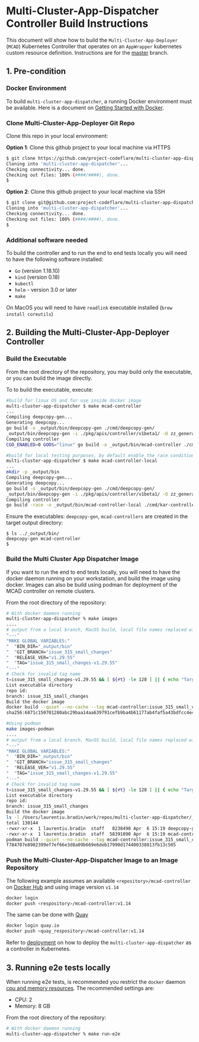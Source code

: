 # Multi-Cluster-App-Dispatcher Controller Build Instructions

This document will show how to build the `Multi-Cluster-App-Deployer` (`MCAD`) Kubernetes Controller that operates on an `AppWrapper` kubernetes custom resource definition. Instructions are for the [master](https://github.com/IBM/multi-cluster-app-dispatcher/tree/master) branch.

## 1. Pre-condition

### Docker Environment

To build `multi-cluster-app-dispatcher`, a running Docker environment must be available. Here is a document on [Getting Started with Docker](https://www.docker.com/get-started).

### Clone Multi-Cluster-App-Deployer Git Repo

Clone this repo in your local environment:

__Option 1__: Clone this github project to your local machine via HTTPS

```bash
$ git clone https://github.com/project-codeflare/multi-cluster-app-dispatcher.git
Cloning into 'multi-cluster-app-dispatcher'...
Checking connectivity... done.
Checking out files: 100% (####/####), done.
$
```

__Option 2__: Clone this github project to your local machine via SSH

```bash
$ git clone git@github.com:project-codeflare/multi-cluster-app-dispatcher.git
Cloning into 'multi-cluster-app-dispatcher'...
Checking connectivity... done.
Checking out files: 100% (####/####), done.
$
```

### Additional software needed

To build the controller and to run the end to end tests locally you will need to have the following software installed:

* `Go` (version 1.18.10)
* `kind` (version 0.18)
* `kubectl`
* `helm` - version 3.0 or later
* `make`

On MacOS you will need to have `readlink` executable installed (`brew install coreutils`)

## 2. Building the Multi-Cluster-App-Deployer Controller

### Build the Executable

From the root directory of the repository, you may build only the executable, or you can build the image directly.

To to build the executable, execute:

```bash
#build for linux OS and for use inside docker image
multi-cluster-app-dispatcher $ make mcad-controller
...
Compiling deepcopy-gen...
Generating deepcopy...
go build -o _output/bin/deepcopy-gen ./cmd/deepcopy-gen/
_output/bin/deepcopy-gen -i ./pkg/apis/controller/v1beta1/ -O zz_generated.deepcopy 
Compiling controller
CGO_ENABLED=0 GOOS="linux" go build -o _output/bin/mcad-controller ./cmd/kar-controllers/

#build for local testing purposes, by default enable the race conditions detector
multi-cluster-app-dispatcher $ make mcad-controller-local
...
mkdir -p _output/bin
Compiling deepcopy-gen...
Generating deepcopy...
go build -o _output/bin/deepcopy-gen ./cmd/deepcopy-gen/
_output/bin/deepcopy-gen -i ./pkg/apis/controller/v1beta1/ -O zz_generated.deepcopy 
Compiling controller
go build -race -o _output/bin/mcad-controller-local ./cmd/kar-controllers/
```

Ensure the executables: `deepcopy-gen`, `mcad-controllers`  are created in the target output directory:

```text
$ ls ../_output/bin/
deepcopy-gen mcad-controller
$
```

### Build the Multi Cluster App Dispatcher Image

If you want to run the end to end tests locally, you will need to have the docker daemon running on your workstation, and build the image using docker. Images can also be build using podman for deployment of the MCAD controller on remote clusters.

From the root directory of the repository:

```bash
# With docker daemon running
multi-cluster-app-dispatcher % make images
....
# output from a local branch, MacOS build, local file names replaced with XXXXXXXXXX
"---"
"MAKE GLOBAL VARIABLES:"
"  "BIN_DIR="_output/bin"
"  "GIT_BRANCH="issue_315_small_changes"
"  "RELEASE_VER="v1.29.55"
"  "TAG="issue_315_small_changes-v1.29.55"
"---"
# Check for invalid tag name
t=issue_315_small_changes-v1.29.55 && [ ${#t} -le 128 ] || { echo "Target name $t has 128 or more chars"; false; }
List executable directory
repo id: 
branch: issue_315_small_changes
Build the docker image
docker build --quiet --no-cache --tag mcad-controller:issue_315_small_changes-v1.29.55 -f XXXXXXXXXX/multi-cluster-app-dispatcher/Dockerfile  XXXXXXXXXX/multi-cluster-app-dispatcher
sha256:6871c150701280abc29baa14aa639791cefb9ba4b61177ab4faf5a43bdfcc4e4

#Using podman
make images-podman
....
# output from a local branch, MacOS build, local file names replaced with XXXXXXXXXX
"---"
"MAKE GLOBAL VARIABLES:"
"  "BIN_DIR="_output/bin"
"  "GIT_BRANCH="issue_315_small_changes"
"  "RELEASE_VER="v1.29.55"
"  "TAG="issue_315_small_changes-v1.29.55"
"---"
# Check for invalid tag name
t=issue_315_small_changes-v1.29.55 && [ ${#t} -le 128 ] || { echo "Target name $t has 128 or more chars"; false; }
List executable directory
repo id: 
branch: issue_315_small_changes
Build the docker image
ls -l /Users/laurentiu.bradin/work/repos/multi-cluster-app-dispatcher/_output/bin
total 130144
-rwxr-xr-x  1 laurentiu.bradin  staff   8238498 Apr  6 15:19 deepcopy-gen
-rwxr-xr-x  1 laurentiu.bradin  staff  58391090 Apr  6 15:19 mcad-controller
podman build --quiet --no-cache --tag mcad-controller:issue_315_small_changes-v1.29.55 -f /Users/laurentiu.bradin/work/repos/multi-cluster-app-dispatcher/Dockerfile  /Users/laurentiu.bradin/work/repos/multi-cluster-app-dispatcher
f784707e8982399ef7ef66e3d8a09b669e6deb17990d174400338813fb13c505
```

### Push the Multi-Cluster-App-Dispatcher Image to an Image Repository

The following example assumes an available `<repository>/mcad-controller` on [Docker Hub](https://hub.docker.com) and using image version `v1.14`

```bash
docker login
docker push <respository>/mcad-controller:v1.14
```

The same can be done with [Quay](quay.io)

```bash
docker login quay.io
docker push <quay_respository>/mcad-controller:v1.14
```

Refer to [deployment](../deploy/deployment.md) on how to deploy the `multi-cluster-app-dispatcher` as a controller in Kubernetes.

## 3. Running e2e tests locally

When running e2e tests, is recommended you restrict the `docker` daemon [cpu and memory resources](https://docs.docker.com/config/containers/resource_constraints/). The recommended settings are:

* CPU: 2
* Memory: 8 GB

From the root directory of the repository:

```bash
# With docker daemon running
multi-cluster-app-dispatcher % make run-e2e
```
